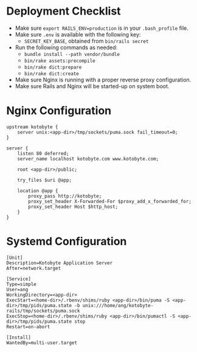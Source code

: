 
# Deployment Checklist

- Make sure `export RAILS_ENV=production` is in your `.bash_profile` file.
- Make sure `.env` is available with the following key:
  * `SECRET_KEY_BASE`, obtained from `bin/rails secret`
- Run the following commands as needed:
  * `bundle install --path vendor/bundle`
  * `bin/rake assets:precompile`
  * `bin/rake dict:prepare`
  * `bin/rake dict:create`
- Make sure Nginx is running with a proper reverse proxy configuration.
- Make sure Rails and Nginx will be started-up on system boot.

# Nginx Configuration

```
upstream kotobyte {
    server unix:<app-dir>/tmp/sockets/puma.sock fail_timeout=0;
}

server {
    listen 80 deferred;
    server_name localhost kotobyte.com www.kotobyte.com;

    root <app-dir>/public;

    try_files $uri @app;

    location @app {
        proxy_pass http://kotobyte;
        proxy_set_header X-Forwarded-For $proxy_add_x_forwarded_for;
        proxy_set_header Host $http_host;
    }
}
```

# Systemd Configuration

```
[Unit]
Description=Kotobyte Application Server
After=network.target

[Service]
Type=simple
User=ang
WorkingDirectory=<app-dir>
ExecStart=<home-dir>/.rbenv/shims/ruby <app-dir>/bin/puma -S <app-dir>/tmp/pids/puma.state -b unix:///home/ang/kotobyte-rails/tmp/sockets/puma.sock
ExecStop=<home-dir>/.rbenv/shims/ruby <app-dir>/bin/pumactl -S <app-dir>/tmp/pids/puma.state stop
Restart=on-abort

[Install]
WantedBy=multi-user.target
```
